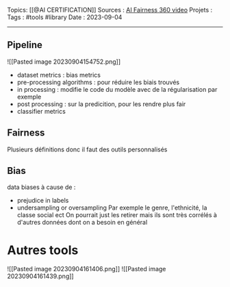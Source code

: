 Topics: [[@AI CERTIFICATION]] 
Sources : [AI Fairness 360 video](https://www.youtube.com/watch?v=X1NsrcaRQTE)
Projets : 
Tags : #tools #library 
Date : 2023-09-04
***

## Pipeline
![[Pasted image 20230904154752.png]]

- dataset metrics : bias metrics
- pre-processing algorithms : pour réduire les biais trouvés 
- in processing : modifie le code du modèle avec de la régularisation par exemple
- post processing : sur la predicition, pour les rendre plus fair 
- classifier metrics 

## Fairness
Plusieurs définitions donc il faut des outils personnalisés 

## Bias
data biases à cause de :
- prejudice in labels
- undersampling or oversampling
Par exemple le genre, l'ethnicité, la classe social ect 
On pourrait just les retirer mais ils sont très corrélés à d'autres données dont on a besoin en général


# Autres tools
![[Pasted image 20230904161406.png]]
![[Pasted image 20230904161439.png]]

